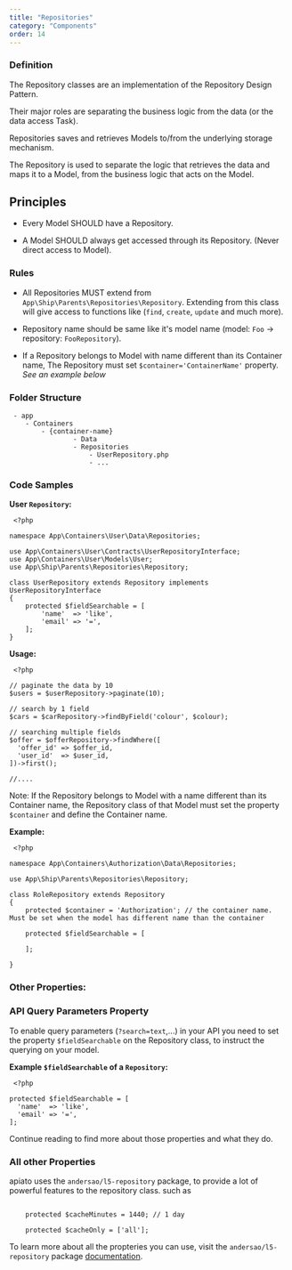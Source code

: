 ```yaml
---
title: "Repositories"
category: "Components"
order: 14
---
```


### Definition

The Repository classes are an implementation of the Repository Design Pattern.

Their major roles are separating the business logic from the data (or the data access Task).

Repositories saves and retrieves Models to/from the underlying storage mechanism.

The Repository is used to separate the logic that retrieves the data and maps it to a Model, from the business logic that acts on the Model.

## Principles

- Every Model SHOULD have a Repository.

- A Model SHOULD always get accessed through its Repository. (Never direct access to Model).

### Rules

- All Repositories MUST extend from `App\Ship\Parents\Repositories\Repository`. Extending from this class will give access to functions like (`find`, `create`, `update` and much more).

- Repository name should be same like it's model name (model: `Foo` -> repository: `FooRepository`).

- If a Repository belongs to Model with name different than its Container name, The Repository must set `$container='ContainerName'` property. *See an example below* 

### Folder Structure

	 - app
	    - Containers
	        - {container-name}
	        		- Data
	                - Repositories
	                    - UserRepository.php
	                    - ... 

### Code Samples

**User `Repository`:** 

	 <?php
	
	namespace App\Containers\User\Data\Repositories;
	
	use App\Containers\User\Contracts\UserRepositoryInterface;
	use App\Containers\User\Models\User;
	use App\Ship\Parents\Repositories\Repository;
	
	class UserRepository extends Repository implements UserRepositoryInterface
	{
	    protected $fieldSearchable = [
	        'name'  => 'like',
	        'email' => '=',
	    ];
	}
	 
**Usage:** 

	 <?php
	
	// paginate the data by 10
	$users = $userRepository->paginate(10);
	
	// search by 1 field
	$cars = $carRepository->findByField('colour', $colour);
	
	// searching multiple fields
	$offer = $offerRepository->findWhere([
	  'offer_id' => $offer_id,
	  'user_id'  => $user_id,
	])->first();
	
	//.... 

Note: If the Repository belongs to Model with a name different than its Container name, the Repository class of that Model must set the property `$container` and define the Container name.

**Example:** 

	 <?php
	
	namespace App\Containers\Authorization\Data\Repositories;
	
	use App\Ship\Parents\Repositories\Repository;
	
	class RoleRepository extends Repository
	{
	    protected $container = 'Authorization'; // the container name. Must be set when the model has different name than the container
	
	    protected $fieldSearchable = [
	
	    ];
	
	}
	 

### Other Properties:

### API Query Parameters Property

To enable query parameters (`?search=text`,...) in your API you need to set the property `$fieldSearchable` on the Repository class, to instruct the querying on your model.

**Example `$fieldSearchable` of a `Repository`:** 

	 <?php
	
	protected $fieldSearchable = [
	  'name'  => 'like',
	  'email' => '=',
	]; 
Continue reading to find more about those properties and what they do.

### All other Properties

apiato uses the `andersao/l5-repository` package, to provide a lot of powerful features to the repository class. such as

```

    protected $cacheMinutes = 1440; // 1 day

    protected $cacheOnly = ['all'];

```

To learn more about all the propteries you can use, visit the `andersao/l5-repository` package [documentation](https://github.com/andersao/l5-repository).
